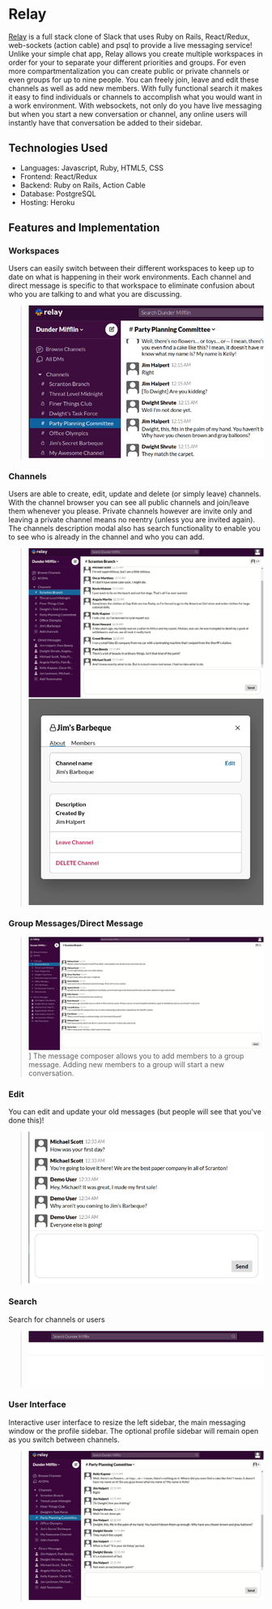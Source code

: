 # Relay #

[Relay](https://relay-chatting.herokuapp.com/#/) is a full stack clone of Slack that uses Ruby on Rails, React/Redux, web-sockets (action cable) and psql to provide a live messaging service! Unlike your simple chat app, Relay allows you create multiple workspaces in order for your to separate your different priorities and groups. For even more compartmentalization you can create public or private channels or even groups for up to nine people. You can freely join, leave and edit these channels as well as add new members. With fully functional search it makes it easy to find individuals or channels to accomplish what you would want in a work environment. With websockets, not only do you have live messaging but when you start a new conversation or channel, any online users will instantly have that conversation be added to their sidebar.

## Technologies Used ##
  * Languages: Javascript, Ruby, HTML5, CSS
  * Frontend: React/Redux
  * Backend: Ruby on Rails, Action Cable
  * Database: PostgreSQL
  * Hosting: Heroku

## Features and Implementation ## 
### Workspaces ###
Users can easily switch between their different workspaces to keep up to date on what is happening in their work environments. Each channel and direct message is specific to that workspace to eliminate confusion about who you are talking to and what you are discussing.
> ![workspaces_gif](workspace_two.gif)
### Channels ###
Users are able to create, edit, update and delete (or simply leave) channels. With the channel browser you can see all public channels and join/leave them whenever you please. Private channels however are invite only and leaving a private channel means no reentry (unless you are invited again). The channels description modal also has search functionality to enable you to see who is already in the channel and who you can add.
> ![channels_gif](channel_creation.gif)
> ![channel_modal](channel_modal.gif)
### Group Messages/Direct Message ###
> ![groups_gif](groups.gif)]
The message composer allows you to add members to a group message. Adding new members to a group will start a new conversation.
### Edit ###
You can edit and update your old messages (but people will see that you've done this)!
> ![edit_message_gif](edit_message.gif)
### Search ###
Search for channels or users
> ![search_gif](search_close.gif)
### User Interface ###
Interactive user interface to resize the left sidebar, the main messaging window or the profile sidebar. The optional profile sidebar will remain open as you switch between channels.
> ![ui_gif](ui_two.gif)
